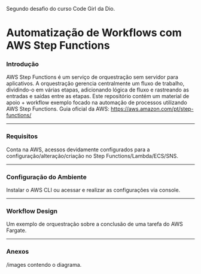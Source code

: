 Segundo desafio do curso Code Girl da Dio.

# Automatização de Workflows com AWS Step Functions

  ### Introdução
  AWS Step Functions é um serviço de orquestração sem servidor para aplicativos. A orquestração gerencia centralmente um fluxo de trabalho, dividindo-o em várias etapas, adicionando lógica de fluxo e rastreando as entradas e saídas entre as etapas. Este repositório contém um material de apoio + workflow exemplo focado na automação de processos utilizando AWS Step Functions.
  Guia oficial da AWS: https://aws.amazon.com/pt/step-functions/
  _____________________________________________________________________________________________________________________
  ### Requisitos
  Conta na AWS, acessos devidamente configurados para a configuração/alteração/criação no Step Functions/Lambda/ECS/SNS.
  _____________________________________________________________________________________________________________________
  ### Configuração do Ambiente
  Instalar o AWS CLI ou acessar e realizar as configurações via console.
  _____________________________________________________________________________________________________________________
  ### Workflow Design
  Um exemplo de orquestração sobre a conclusão de uma tarefa do AWS Fargate.
  _____________________________________________________________________________________________________________________ 
  ### Anexos
  /images contendo o diagrama.
  



